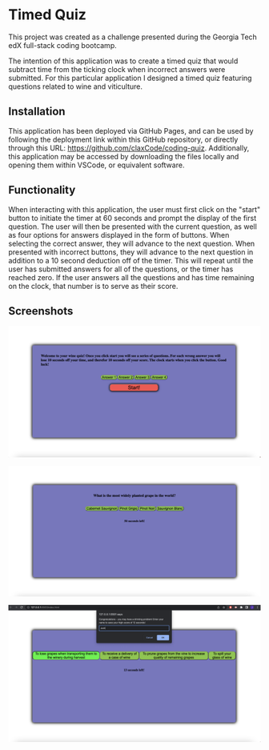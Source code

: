 # Timed Quiz

This project was created as a challenge presented during the Georgia Tech edX full-stack coding bootcamp.

The intention of this application was to create a timed quiz that would subtract time from the ticking clock when incorrect answers were submitted. For this particular application I designed a timed quiz featuring questions related to wine and viticulture.

## Installation

This application has been deployed via GitHub Pages, and can be used by following the deployment link within this GitHub repository, or directly through this URL: https://github.com/claxCode/coding-quiz. Additionally, this application may be accessed by downloading the files locally and opening them within VSCode, or equivalent software.

## Functionality

When interacting with this application, the user must first click on the "start" button to initiate the timer at 60 seconds and prompt the display of the first question. The user will then be presented with the current question, as well as four options for answers displayed in the form of buttons. When selecting the correct answer, they will advance to the next question. When presented with incorrect buttons, they will advance to the next question in addition to a 10 second deduction off of the timer. This will repeat until the user has submitted answers for all of the questions, or the timer has reached zero. If the user answers all the questions and has time remaining on the clock, that number is to serve as their score.

## Screenshots

![Load Page](./Assets/code%20quiz%20ss%201.png)

![Question Example](./Assets/code%20quiz%20ss%202.png)

![High Score Prompt](./Assets/code%20quiz%20ss%203.png)